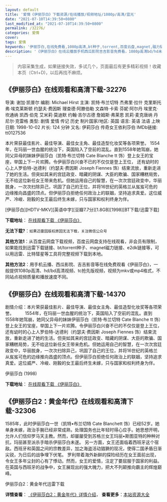 ```yaml
---
layout: default
title: '爱情《伊丽莎白》下载资源/在线播放/视频地址/1080p/高清/蓝光'
date: "2021-07-10T14:39:50+0800"
last_modified_at: "2021-07-10T14:39:50+0800"
permalink: /32276/
categories: 爱情
cover:
tags: 爱情
keywords: '伊丽莎白,在线免费看,1080p高清,bt种子,torrent,百度云盘,magnet,磁力链,迅雷下载资源'
description: '《伊丽莎白》在线云播放手机西瓜影院吉吉影音免费看，1080p高清bd/hd未删减完整版和tc抢先枪版，mkv/mp4格式，附带bt/torrent种子、magnet/磁力链、百度云盘、网盘资源迅雷下载链接'
---
```


>内容采集生成，如果链接失效，多试几个，页面最后有更多精彩视频！收藏本页（Ctrl+D)，以后再找不麻烦。


## 《伊丽莎白》在线观看和高清下载-32276

导演: 谢加·凯普尔 编剧: Michael Hirst 主演: 凯特·布兰切特 杰弗里·拉什 克里斯托弗·埃克莱斯顿 约瑟夫·费因斯 理查德·阿滕伯勒 文森特·卡索 芬妮·阿尔丹 埃里克·坎通纳 凯西·伯克 艾米莉·莫迪默 约翰·吉尔古德 詹姆斯·弗莱恩 凯莉·麦克唐纳 丹尼尔·克雷格 类型: 剧情 爱情 传记 历史 制片国家/地区: 英国 语言: 英语 法语 上映日期: 1998-10-02 片长: 124 分钟 又名: 伊莉莎白 传奇女王依利莎伯 IMDb链接: tt0127536

本片荣获最佳影片、最佳导演、最佳女主角、最佳造型化妆奖等各项荣誉。 1554年，在玛丽一世血腥的统治下，英国陷入了空前的混乱。直到1558年她驾崩，她同父异母的妹妹伊丽莎白（凯特·布兰切特 Cate Blanche tt 饰）登上女王的宝座，举国上下一片欢腾。令伊丽莎白兴奋不已的不仅仅是登上王位， 还有幼时的心上人罗伯特-达德利（约瑟夫·费因斯 Joseph Fiennes 饰）结束流放，重新走进了她的生活。但突如其来的宫廷政变、暗藏的阴谋、大臣的欺骗、国家糟糕局势，无不给这位新任女王带来危机。但她运用自己的智慧，在一次次宫廷政变中，华丽脱身，一次次扫除异己，巩固了自己的王位，并将16世纪的英格兰从岌岌可危的边缘推向昌盛的顶点。但伊丽莎白拒绝任何政治上的联姻，坚持追求真爱。这位威严、冷峻、刚毅的女王最后终生未嫁，只与国家和权利终身为伴。


[伊丽莎白][HDTV-MKV][英语中字][豆瓣7.7分][1.8GB][1998][BT下载/迅雷下载]

**下载地址**： [在线观看下载 《伊丽莎白》](https://www.btdx8.com/torrent/elizabeth_1998.html) 


**无法下载?**：`如果迅雷因版权原因无法下载，关注微信公众号 `

**其他方法1**：从百度云网盘下载视频，百度云网盘支持在线观看，非会员有限制，如果能找到迅雷下载链接、bt/torrent种子、magnet磁力链接、e2dk链接等，可以用迅雷、比特彗星等工具将完整视频下载到本地。

**其他方法2**：用手机云播、西瓜影院、吉吉影音等在线免费观看《伊丽莎白》，一般提供1080p高清、hd/bd高清视频、tc抢先版视频，视频为mkv或mp4格式，不同站点视频质量和播放速度不同。


## 《伊丽莎白》在线观看和高清下载-14370

剧情介绍：本片荣获最佳影片、最佳导演、最佳女主角、最佳造型化妆奖等各项荣誉。  　　1554年，在玛丽一世血腥的统治下，英国陷入了空前的混乱。直到1558年她驾崩，她同父异母的妹妹伊丽莎白（凯特·布兰切特 Cate Blanche tt 饰）登上女王的宝座，举国上下一片欢腾。令伊丽莎白兴奋不已的不仅仅是登上王位， 还有幼时的心上人罗伯特-达德利（约瑟夫·费因斯 Joseph Fiennes 饰）结束流放，重新走进了她的生活。但突如其来的宫廷政变、暗藏的阴谋、大臣的欺骗、国家糟糕局势，无不给这位新任女王带来危机。但她运用自己的智慧，在一次次宫廷政变中，华丽脱身，一次次扫除异己，巩固了自己的王位，并将16世纪的英格兰从岌岌可危的边缘推向昌盛的顶点。但伊丽莎白拒绝任何政治上的联姻，坚持追求真爱。这位威严、冷峻、刚毅的女王最后终生未嫁，只与国家和权利终身为伴。


伊丽莎白 (1998)

**下载地址**： [在线观看下载 《伊丽莎白》](https://www.btbtdy.me/btdy/dy5271.html) 


## 《伊丽莎白2：黄金年代》在线观看和高清下载-32306

1585年，此时伊丽莎白一世（凯特•布兰切特 Cate Blanchett 饰）已经52岁。她单身未嫁，政治手腕已经非常成熟，处理国务也比年轻时得心应手。她思想开明，允许人们信仰罗马天主教。然而，却屡屡受到苏格兰女王玛丽•斯图亚特的种种对抗，玛丽甚至派杀手暗杀伊丽莎白未遂。 另一方面，女王还面临着西班牙这个宿敌。西班牙和英国之间的宗教差异，加之海盗活动猖獗的现况，使得二国矛盾日渐尖锐，为日后的战争埋下伏笔。 罗利带着海外新鲜的探险经历在女王面前出现，令女王多年尘封的心有了悸动。然而，女王的爱情，注定了要屈服于国家的利益。 在英国与西班牙的战争中，女王展现出的强大魄力，把大不列颠推向霸主的辉煌巅峰。</p>


伊丽莎白2：黄金年代迅雷下载

**详情查看**： [《伊丽莎白2：黄金年代》详情介绍](/movie/32306/)， **查看更多**：[本站资源大全](/movie/t/all/)

